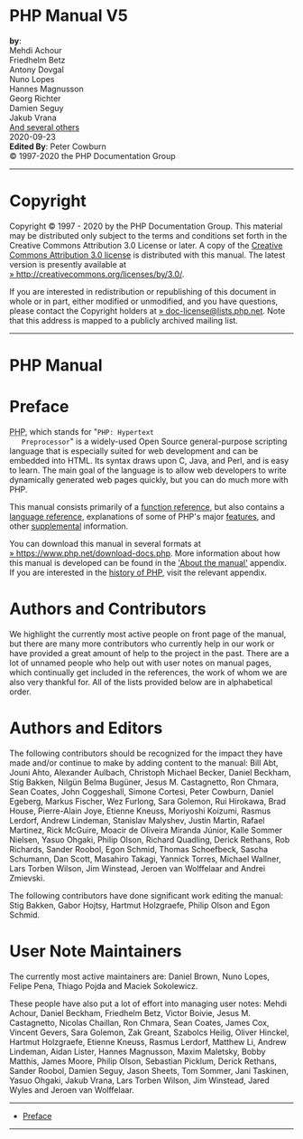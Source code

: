 <h1 class="title">PHP Manual V5</h1>

 <div class="info">
  <div class="authorgroup" id="authors">

   <div class="author vcard"><strong class="by">by</strong>:<br />
   <span class="personname fn">
     <span class="firstname given-name">Mehdi</span>  <span class="surname family-name">Achour</span>  
   </span>
   </div>

   
   <div class="author vcard">
   <span class="personname fn">
     <span class="firstname given-name">Friedhelm</span>  <span class="surname family-name">Betz</span>  
   </span>
   </div>


   <div class="author vcard">
   <span class="personname fn">
     <span class="firstname given-name">Antony</span>  <span class="surname family-name">Dovgal</span>  
   </span>
   </div>

   
   <div class="author vcard">
   <span class="personname fn">
     <span class="firstname given-name">Nuno</span>  <span class="surname family-name">Lopes</span>  
   </span>
   </div>


   <div class="author vcard">
   <span class="personname fn">
     <span class="firstname given-name">Hannes</span>  <span class="surname family-name">Magnusson</span>  
   </span>
   </div>


   <div class="author vcard">
   <span class="personname fn">
     <span class="firstname given-name">Georg</span>  <span class="surname family-name">Richter</span>  
   </span>
   </div>


   <div class="author vcard">
   <span class="personname fn">
     <span class="firstname given-name">Damien</span>  <span class="surname family-name">Seguy</span>  
   </span>
   </div>


   <div class="author vcard">
   <span class="personname fn">
     <span class="firstname given-name">Jakub</span>  <span class="surname family-name">Vrana</span>  
   </span>
   </div>


   
   <div class="othercredit">
    <span class="personname fn">
      <span class="othername">
     <a href="#contributors" class="link">And several others</a>
     </span> 
    </span>
   </div>

  </div>
  <div class="pubdate">2020-09-23</div>
  
  <div class="authorgroup" id="editors">
   <div class="editor vcard"><strong class="editedby">Edited By</strong>: 
   <span class="personname fn">
     <span class="firstname given-name">Peter</span>  <span class="surname family-name">Cowburn</span>  
   </span>
   </div>

  </div>

  <div class="copyright">&copy; 
   <span class="year">1997-2020</span>
   <span class="holder">the PHP Documentation Group</span>
  </div>

  <div id="legalnotice"><hr />
   <div class="info"><h1 class="title">Copyright</h1></div>
   <p class="simpara">
    Copyright © 1997 - 2020 by the PHP Documentation Group.
    This material may be distributed only subject to the terms and
    conditions set forth in the Creative Commons Attribution 3.0
    License or later. A copy of the <a href="#cc.license" class="link">Creative
    Commons Attribution 3.0 license</a> is distributed with this manual.
    The latest version is presently available at
   <a href="http://creativecommons.org/licenses/by/3.0/" class="link external">&raquo;&nbsp;http://creativecommons.org/licenses/by/3.0/</a>.
   </p>
   <p class="simpara">
    If you are interested in redistribution or republishing of this document
    in whole or in part, either modified or unmodified, and you have questions,
    please contact the Copyright holders at
    <a href="mailto:doc-license@lists.php.net" class="link external">&raquo;&nbsp;doc-license@lists.php.net</a>.
    Note that this address is mapped to a publicly archived mailing list.
   </p>
  </div>

 <div id="manual" class="book"><hr>
  <h1 class="title">PHP Manual</h1>
  
<div id="preface" class="preface">
 <div class="info"><h1 class="title">Preface</h1>
 <div class="abstract">
  <p class="simpara">
   <acronym title="PHP: Hypertext Preprocessor">PHP</acronym>, which stands for &quot;<code class="literal">PHP: Hypertext
   Preprocessor</code>&quot; is a widely-used Open Source general-purpose
   scripting language that is especially suited for web
   development and can be embedded into HTML. Its syntax draws
   upon C, Java, and Perl, and is easy to learn. The main goal of
   the language is to allow web developers to write dynamically
   generated web pages quickly, but you can do much more with PHP.
  </p>
 </div>
</div>

 <p class="para">
  This manual consists primarily of a <a href="#funcref" class="link">
  function reference</a>, but also contains a 
  <a href="#langref" class="link">language reference</a>, explanations
  of some of PHP&#039;s major <a href="#features" class="link">features</a>, 
  and other <a href="#appendices" class="link">supplemental</a> 
  information.
 </p>
 <p class="para">
  You can download this manual in several formats at <a href="https://www.php.net/download-docs.php" class="link external">&raquo;&nbsp;https://www.php.net/download-docs.php</a>.
  More information about how this manual is developed can be found in the
  <a href="#about" class="link">&#039;About the manual&#039;</a> appendix. If you are
  interested in the <a href="#history" class="link">history of PHP</a>,
  visit the relevant appendix.
 </p>
  
 


 
<div class="section" id="contributors">
 <div class="info"><h1 class="title">Authors and Contributors</h1></div>

 <p class="para"> We highlight the currently most active
people on front page of the manual, but there are many more contributors who
currently help in our work or have provided a great amount of help to the project
in the past. There are a lot of unnamed people who help out with user
notes on manual pages, which continually get included in the references, the
work of whom we are also very thankful for. All of the lists provided below are in
alphabetical order.
</p>

 <div class="section">
  <div class="info"><h1 class="title">Authors and Editors</h1></div>
  
  <p class="para">
   The following contributors should be
recognized for the impact they have made and/or continue to make by adding
content to the manual:
   Bill Abt,                
   Jouni Ahto,              
   Alexander Aulbach,       
   Christoph Michael Becker, 
   Daniel Beckham,          
   Stig Bakken,             
   Nilgün Belma Bugüner,    
   Jesus M. Castagnetto,    
   Ron Chmara,              
   Sean Coates,             
   John Coggeshall,         
   Simone Cortesi,          
   Peter Cowburn,           
   Daniel Egeberg,          
   Markus Fischer,          
   Wez Furlong,             
   Sara Golemon,            
   Rui Hirokawa,            
   Brad House,              
   Pierre-Alain Joye,       
   Etienne Kneuss,          
   Moriyoshi Koizumi,       
   Rasmus Lerdorf,          
   Andrew Lindeman,         
   Stanislav Malyshev,      
   Justin Martin,           
   Rafael Martinez,         
   Rick McGuire,            
   Moacir de Oliveira Miranda Júnior, 
   Kalle Sommer Nielsen,    
   Yasuo Ohgaki,            
   Philip Olson,            
   Richard Quadling,        
   Derick Rethans,          
   Rob Richards,            
   Sander Roobol,           
   Egon Schmid,             
   Thomas Schoefbeck,       
   Sascha Schumann,         
   Dan Scott,               
   Masahiro Takagi,         
   Yannick Torres,          
   Michael Wallner,         
   Lars Torben Wilson,      
   Jim Winstead,            
   Jeroen van Wolffelaar and  
   Andrei Zmievski.         
  </p>
  
  <p class="para">
   The following contributors have done
significant work editing the manual:
   Stig Bakken,                    
   Gabor Hojtsy,                   
   Hartmut Holzgraefe,             
   Philip Olson and        
   Egon Schmid.                    
  </p>
 </div>
 
 <div class="section">
  <div class="info"><h1 class="title">User Note Maintainers</h1></div>
 
  <p class="para">
   The currently most active maintainers are:
   Daniel Brown,                
   Nuno Lopes,                  
   Felipe Pena,                 
   Thiago Pojda and     
   Maciek Sokolewicz.           
  </p>
 
  <p class="para">
   These people have also put a lot of effort
into managing user notes:
   Mehdi Achour,           
   Daniel Beckham,         
   Friedhelm Betz,         
   Victor Boivie,          
   Jesus M. Castagnetto,   
   Nicolas Chaillan,       
   Ron Chmara,             
   Sean Coates,            
   James Cox,              
   Vincent Gevers,         
   Sara Golemon,           
   Zak Greant,             
   Szabolcs Heilig,        
   Oliver Hinckel,         
   Hartmut Holzgraefe,     
   Etienne Kneuss,         
   Rasmus Lerdorf,         
   Matthew Li,             
   Andrew Lindeman,        
   Aidan Lister,           
   Hannes Magnusson,       
   Maxim Maletsky,         
   Bobby Matthis,          
   James Moore,            
   Philip Olson,           
   Sebastian Picklum,      
   Derick Rethans,         
   Sander Roobol,          
   Damien Seguy,           
   Jason Sheets,           
   Tom Sommer,             
   Jani Taskinen,          
   Yasuo Ohgaki,           
   Jakub Vrana,            
   Lars Torben Wilson,     
   Jim Winstead,           
   Jared Wyles and  
   Jeroen van Wolffelaar.  
  </p>
 </div>

</div>
 
</div>
<hr />

 <ul class="chunklist chunklist_book"><li><a href="#preface">Preface</a></li></ul></div>
<hr />


 </div>